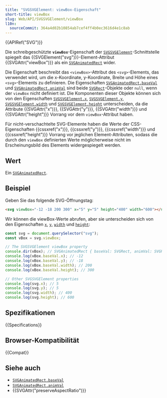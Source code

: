 ```yaml
---
title: "SVGSVGElement: viewBox-Eigenschaft"
short-title: viewBox
slug: Web/API/SVGSVGElement/viewBox
l10n:
  sourceCommit: 364a4d02b10854ab7cef4ff4b0ec3616d4e1c8ab
---
```


{{APIRef("SVG")}}

Die schreibgeschützte **`viewBox`**-Eigenschaft der [`SVGSVGElement`](/de/docs/Web/API/SVGSVGElement)-Schnittstelle spiegelt das {{SVGElement("svg")}}-Element-Attribut {{SVGAttr("viewBox")}} als ein [`SVGAnimatedRect`](/de/docs/Web/API/SVGAnimatedRect) wider.

Die Eigenschaft beschreibt das `<viewBox>`-Attribut des `<svg>`-Elements, das verwendet wird, um die x-Koordinate, y-Koordinate, Breite und Höhe eines `<svg>`-Elements zu definieren. Die Eigenschaften [`SVGAnimatedRect.baseVal`](/de/docs/Web/API/SVGAnimatedRect/baseVal) und [`SVGAnimatedRect.animVal`](/de/docs/Web/API/SVGAnimatedRect/animVal) sind beide [`SVGRect`](/de/docs/Web/API/SVGRect)-Objekte oder `null`, wenn der `viewBox` nicht definiert ist. Die Komponenten dieser Objekte können sich von den Eigenschaften [`SVGSVGElement.x`](/de/docs/Web/API/SVGSVGElement/x), [`SVGSVGElement.y`](/de/docs/Web/API/SVGSVGElement/y), [`SVGSVGElement.width`](/de/docs/Web/API/SVGSVGElement/width) und [`SVGSVGElement.height`](/de/docs/Web/API/SVGSVGElement/height) unterscheiden, da die Attribute {{SVGAttr("x")}}, {{SVGAttr("y")}}, {{SVGAttr("width")}} und {{SVGAttr("height")}} Vorrang vor dem `viewBox`-Attribut haben.

Für nicht-verschachtelte SVG-Elemente haben die Werte der CSS-Eigenschaften {{cssxref("x")}}, {{cssxref("y")}}, {{cssxref("width")}} und {{cssxref("height")}} Vorrang vor jeglichen Element-Attributen, sodass die durch den `viewBox` definierten Werte möglicherweise nicht im Erscheinungsbild des Elements widergespiegelt werden.

## Wert

Ein [`SVGAnimatedRect`](/de/docs/Web/API/SVGAnimatedRect).

## Beispiel

Geben Sie das folgende SVG-Öffnungstag:

```html
<svg viewBox="-12 -18 200 300" x="5" y="5" height="400" width="600"></svg>
```

Wir können die viewBox-Werte abrufen, aber sie unterscheiden sich von den Eigenschaften [`x`](/de/docs/Web/API/SVGSVGElement/x), [`y`](/de/docs/Web/API/SVGSVGElement/y), [`width`](/de/docs/Web/API/SVGSVGElement/width) und [`height`](/de/docs/Web/API/SVGSVGElement/height):

```js
const svg = document.querySelector("svg");
const vBox = svg.viewBox;

// The SVGSVGElement viewBox property
console.dir(vBox); // SVGAnimatedRect { baseVal: SVGRect, animVal: SVGRect }
console.log(vBox.baseVal.x); // -12
console.log(vBox.baseVal.y); // -18
console.log(vBox.baseVal.width); // 200
console.log(vBox.baseVal.height); // 300

// Other SVGSVGElement properties
console.log(svg.x); // 5
console.log(svg.y); // 5
console.log(svg.width); // 400
console.log(svg.height); // 600
```

## Spezifikationen

{{Specifications}}

## Browser-Kompatibilität

{{Compat}}

## Siehe auch

- [`SVGAnimatedRect.baseVal`](/de/docs/Web/API/SVGAnimatedRect/baseVal)
- [`SVGAnimatedRect.animVal`](/de/docs/Web/API/SVGAnimatedRect/animVal)
- {{SVGAttr("preserveAspectRatio")}}
